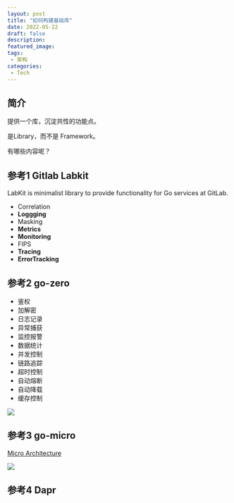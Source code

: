 ```yaml
---
layout: post
title: "如何构建基础库"
date: 2022-05-22
draft: false
description: 
featured_image: 
tags: 
 - 架构
categories: 
 - Tech
---
```


## 简介
提供一个库，沉淀共性的功能点。

是Library，而不是 Framework。

有哪些内容呢？



## 参考1 Gitlab Labkit
LabKit is minimalist library to provide functionality for Go services at GitLab.

- Correlation
- **Loggging**
- Masking
- **Metrics**
- **Monitoring**
- FIPS
- **Tracing**
- **ErrorTracking**

## 参考2 go-zero

- 鉴权
- 加解密
- 日志记录
- 异常捕获
- 监控报警
- 数据统计
- 并发控制
- 链路追踪
- 超时控制
- 自动熔断
- 自动降载
- 缓存控制

![](https://raw.githubusercontent.com/zeromicro/zero-doc/main/doc/images/architecture.png)

## 参考3 go-micro

[Micro Architecture](https://micro.dev/architecture)

![](https://micro.dev/images/micro-3.0.png)


## 参考4 Dapr
